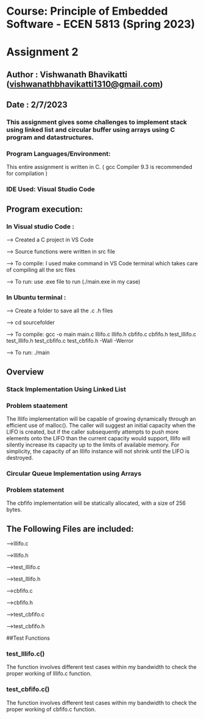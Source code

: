 # Course: Principle of Embedded Software - ECEN 5813 (Spring 2023)
# Assignment 2
## Author : Vishwanath Bhavikatti (vishwanathbhavikatti1310@gmail.com)
## Date : 2/7/2023

### This assignment gives some challenges to implement stack using linked list and circular buffer using arrays using C program and datastructures.

### Program Languages/Environment:
This entire assignment is written in C. ( gcc Compiler 9.3 is recommended for compilation )

### IDE Used: Visual Studio Code

## Program execution:
### In Visual studio Code : 
--> Created a C project in VS Code 

--> Source functions were written in src file

--> To compile: I used make command in VS Code terminal which takes care of compiling all the src files

--> To run: use .exe file to run (./main.exe in my case)

### In Ubuntu terminal :
--> Create a folder to save all the .c .h files

--> cd sourcefolder
  
--> To compile: gcc -o main main.c lllifo.c lllifo.h cbfifo.c cbfifo.h test_lllifo.c test_lllifo.h test_cbfifo.c test_cbfifo.h -Wall -Werror
  
--> To run: ./main
  
## Overview

### Stack Implementation Using Linked List 
### Problem staatement
  The lllifo implementation will be capable of growing dynamically through an efficient use of malloc().
  The caller will suggest an initial capacity when the LIFO is created, but if the caller subsequently attempts to push more elements onto the LIFO than the current     capacity would support, lllifo will silently increase its capacity up to the limits of available memory. For simplicity, the capacity of an lllifo instance will not   shrink until the LIFO is destroyed.
   
### Circular Queue Implementation using Arrays
### Problem statement
  The cbfifo implementation will be statically allocated, with a size of 256 bytes. 
  
## The Following Files are included:
  -->lllifo.c
  
  -->lllifo.h
  
  -->test_lllifo.c
  
  -->test_lllifo.h
  
  -->cbfifo.c
  
  -->cbfifo.h
  
  -->test_cbfifo.c
  
  -->test_cbfifo.h
  

##Test Functions

  ### test_lllifo.c() 
  
  The function involves different test cases within my bandwidth to check the proper working of lllifo.c function. 
  
  ### test_cbfifo.c()
  
  The function involves different test cases within my bandwidth to check the proper working of cbfifo.c function. 
  
  





